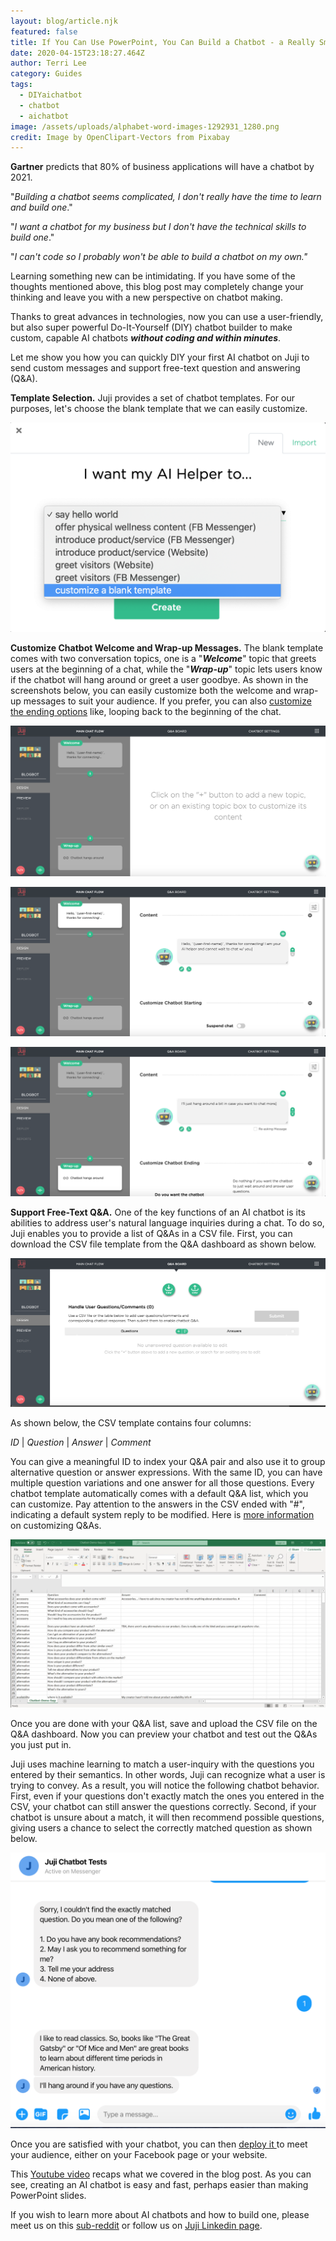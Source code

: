 ```yaml
---
layout: blog/article.njk
featured: false
title: If You Can Use PowerPoint, You Can Build a Chatbot - a Really Smart One
date: 2020-04-15T23:18:27.464Z
author: Terri Lee
category: Guides
tags:
  - DIYaichatbot
  - chatbot
  - aichatbot
image: /assets/uploads/alphabet-word-images-1292931_1280.png
credit: Image by OpenClipart-Vectors from Pixabay
---
```

**Gartner** predicts that 80% of business applications will have a chatbot by 2021. 

"*Building a chatbot seems complicated, I don't really have the time to learn and build one*."

"*I want a chatbot for my business but I don't have the technical skills to build one*." 

"*I can't code so I probably won't be able to build a chatbot on my own."*

Learning something new can be intimidating. If you have some of the thoughts mentioned above, this blog post may completely change your thinking and leave you with a new perspective on chatbot making. 

Thanks to great advances in technologies, now you can use a user-friendly, but also super powerful Do-It-Yourself (DIY) chatbot builder to make custom, capable AI chatbots ***without coding and within minutes***.

Let me show you how you can quickly DIY your first AI chatbot on Juji to send custom messages and support free-text question and answering (Q&A). 

**Template Selection.** Juji provides a set of chatbot templates. For our purposes, let's choose the blank template that we can easily customize. 

![Template Selection Screenshot](/assets/uploads/blanktemplate.png "AI Helper Templates")

**Customize Chatbot Welcome and Wrap-up Messages.** The blank template comes with two conversation topics, one is a "***Welcome***" topic that greets users at the beginning of a chat, while the "***Wrap-up***" topic lets users know if the chatbot will hang around or greet a user goodbye. As shown in the screenshots below, you can easily customize both the welcome and wrap-up messages to suit your audience. If you prefer, you can also [customize the ending options](https://docs.juji.io/design/) like, looping back to the beginning of the chat. 

![You can see the Welcome and Wrap-up messages on the left side.](/assets/uploads/startingscreen.png "Blank Template Starting Page")

![](/assets/uploads/welcomegreeting.png "Welcome Message")

![](/assets/uploads/wrapupgreeting.png "Wrap-Up Message")

**Support Free-Text Q&A.** One of the key functions of an AI chatbot is its abilities to address user's natural language inquiries during a chat. To do so, Juji enables you to provide a list of Q&As in a CSV file. First, you can download the CSV file template from the Q&A dashboard as shown below.

![On the Q&A Board, you can download the csv file and upload it back up. Then, your chatbot is ready to answer questions!](/assets/uploads/q-aboard.png "Q&A Board")

As shown below, the CSV template contains four columns:  

*ID*  | *Question* | *Answer* | *Comment*

You can give a meaningful ID to index your Q&A pair and also use it to group alternative question or answer expressions. With the same ID, you can have multiple question variations and one answer for all those questions. Every chatbot template automatically comes with a default Q&A list, which you can customize. Pay attention to the answers in the CSV ended with "#", indicating a default system reply to be modified. Here is [more information](https://docs.juji.io/design/#customize-qa-and-fallback) on customizing Q&As. 

![Take a closer look at the formatting of the csv files.](/assets/uploads/jujicsv.png "Example of a CSV Template Downloaded From Q&A Board")

Once you are done with your Q&A list, save and upload the CSV file on the Q&A dashboard. Now you can preview your chatbot and test out the Q&As you just put in. 

Juji uses machine learning to match a user-inquiry with the questions you entered by their semantics. In other words, Juji can recognize what a user is trying to convey. As a result, you will notice the following chatbot behavior. First, even if your questions don't exactly match the ones you entered in the CSV, your chatbot can still answer the questions correctly. Second, if your chatbot is unsure about a match, it will then recommend possible questions, giving users a chance to select the correctly matched question as shown below.  

![](/assets/uploads/questionrecommendation.png "Question Recommendation")

Once you are satisfied with your chatbot, you can then [deploy it ](https://docs.juji.io/release/)to meet your audience, either on your Facebook page or your website.  

This [Youtube video](https://www.youtube.com/watch?v=XkI9c4iBwl8) recaps what we covered in the blog post. As you can see, creating an AI chatbot is easy and fast, perhaps easier than making PowerPoint slides. 

 If you wish to learn more about AI chatbots and how to build one, please meet us on this [sub-reddit](https://www.reddit.com/r/DIY_AI_Chatbot/) or follow us on [Juji Linkedin page](https://www.linkedin.com/company/juji).